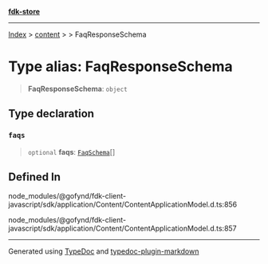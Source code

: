 [**fdk-store**](../../../README.md)
***

[Index](../../../API.md) > [content](../../README.md) > [<internal>](../README.md) > FaqResponseSchema

# Type alias: FaqResponseSchema

> **FaqResponseSchema**: `object`

## Type declaration

### `faqs`

> `optional` **faqs**: [`FaqSchema`](type-alias.FaqSchema.md)[]

## Defined In

node\_modules/@gofynd/fdk-client-javascript/sdk/application/Content/ContentApplicationModel.d.ts:856

node\_modules/@gofynd/fdk-client-javascript/sdk/application/Content/ContentApplicationModel.d.ts:857

***
Generated using [TypeDoc](https://typedoc.org/) and [typedoc-plugin-markdown](https://www.npmjs.com/package/typedoc-plugin-markdown)
